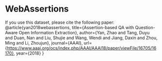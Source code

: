 # WebAssertions
If you use this dataset, please cite the following paper:
@article{yan2018webassertions,
  title={Assertion-based QA with Question-Aware Open Information Extraction},
  author={Yan, Zhao and Tang, Duyu and Duan, Nan and Liu, Shujie and Wang, Wendi and Jiang, Daxin and Zhou, Ming and Li, Zhoujun},
  journal={AAAI},
  url={https://www.aaai.org/ocs/index.php/AAAI/AAAI18/paper/viewFile/16705/16170},
  year={2018}
}
